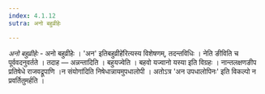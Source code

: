 ```yaml
---
index: 4.1.12
sutra: अनो बहुव्रीहेः

---
```

_अनो बहुव्रीहेः_ - अनो बहुव्रीहेः । 'अन' इतिबहुव्रीहे॑रित्यस्य विशेषणम्, तदन्तविधिः । नेति ङीविति च पूर्ववदनुवर्तते । तदाह — अन्नन्तादिति । बहुयज्वेति । बहवो यज्वानो यस्या इति विग्रहः । नान्तलक्षणङीप प्रतिषेधे राजवद्रूपाणि ।न संयोगा॑दिति निषेधान्नायमुपधालोपी । अतोऽत्र 'अन उपधालोपिनः' इति विकल्पो न प्रवर्तितुमर्हति ।